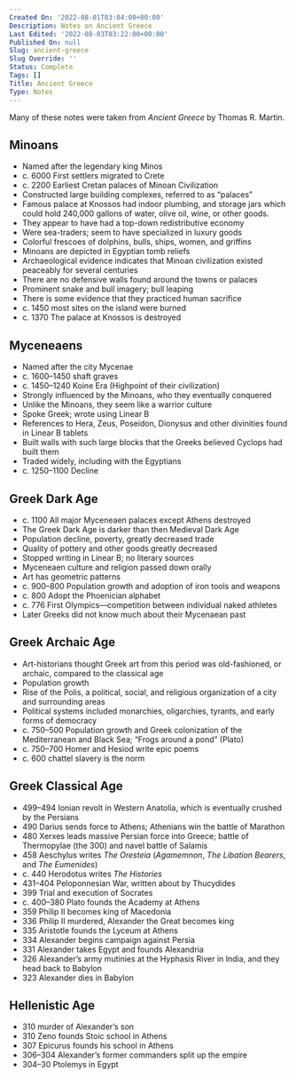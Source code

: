 ```yaml
---
Created On: '2022-08-01T03:04:00+00:00'
Description: Notes on Ancient Greece
Last Edited: '2022-08-03T03:22:00+00:00'
Published On: null
Slug: ancient-greece
Slug Override: ''
Status: Complete
Tags: []
Title: Ancient Greece
Type: Notes
---
```

<p>Many of these notes were taken from <em>Ancient Greece</em> by Thomas R. Martin.</p>
<h2>Minoans</h2>
<ul>
<li>Named after the legendary king Minos</li>
<li>c. 6000 First settlers migrated to Crete</li>
<li>c. 2200 Earliest Cretan palaces of Minoan Civilization</li>
<li>Constructed large building complexes, referred to as “palaces”</li>
<li>Famous palace at Knossos had indoor plumbing, and storage jars which could hold 240,000 gallons of water, olive oil, wine, or other goods.</li>
<li>They appear to have had a top-down redistributive economy</li>
<li>Were sea-traders; seem to have specialized in luxury goods</li>
<li>Colorful frescoes of dolphins, bulls, ships, women, and griffins</li>
<li>Minoans are depicted in Egyptian tomb reliefs</li>
<li>Archaeological evidence indicates that Minoan civilization existed peaceably for several centuries</li>
<li>There are no defensive walls found around the towns or palaces</li>
<li>Prominent snake and bull imagery; bull leaping</li>
<li>There is some evidence that they practiced human sacrifice</li>
<li>c. 1450 most sites on the island were burned</li>
<li>c. 1370 The palace at Knossos is destroyed</li>
</ul>
<h2>Myceneaens</h2>
<ul>
<li>Named after the city Mycenae</li>
<li>c. 1600–1450 shaft graves</li>
<li>c. 1450–1240 Koine Era (Highpoint of their civilization)</li>
<li>Strongly influenced by the Minoans, who they eventually conquered</li>
<li>Unlike the Minoans, they seem like a warrior culture</li>
<li>Spoke Greek; wrote using Linear B</li>
<li>References to Hera, Zeus, Poseidon, Dionysus and other divinities found in Linear B tablets</li>
<li>Built walls with such large blocks that the Greeks believed Cyclops had built them</li>
<li>Traded widely, including with the Egyptians</li>
<li>c. 1250–1100 Decline</li>
</ul>
<h2>Greek Dark Age</h2>
<ul>
<li>c. 1100 All major Myceneaen palaces except Athens destroyed</li>
<li>The Greek Dark Age is darker than then Medieval Dark Age</li>
<li>Population decline, poverty, greatly decreased trade</li>
<li>Quality of pottery and other goods greatly decreased</li>
<li>Stopped writing in Linear B; no literary sources</li>
<li>Myceneaen culture and religion passed down orally</li>
<li>Art has geometric patterns</li>
<li>c. 900–800 Population growth and adoption of iron tools and weapons</li>
<li>c. 800 Adopt the Phoenician alphabet</li>
<li>c. 776 First Olympics—competition between individual naked athletes</li>
<li>Later Greeks did not know much about their Mycenaean past</li>
</ul>
<h2>Greek Archaic Age</h2>
<ul>
<li>Art-historians thought Greek art from this period was old-fashioned, or archaic, compared to the classical age</li>
<li>Population growth</li>
<li>Rise of the Polis, a political, social, and religious organization of a city and surrounding areas</li>
<li>Political systems included monarchies, oligarchies, tyrants, and early forms of democracy</li>
<li>c. 750–500 Population growth and Greek colonization of the Mediterranean and Black Sea; “Frogs around a pond” (Plato)</li>
<li>c. 750–700 Homer and Hesiod write epic poems</li>
<li>c. 600 chattel slavery is the norm</li>
</ul>
<h2>Greek Classical Age</h2>
<ul>
<li>499–494 Ionian revolt in Western Anatolia, which is eventually crushed by the Persians</li>
<li>490 Darius sends force to Athens; Athenians win the battle of Marathon</li>
<li>480 Xerxes leads massive Persian force into Greece; battle of Thermopylae (the 300) and navel battle of Salamis</li>
<li>458 Aeschylus writes <em>The Oresteia</em> (<em>Agamemnon</em>, <em>The Libation Bearers</em>, and <em>The Eumenides</em>)</li>
<li>c. 440 Herodotus writes <em>The Histories</em></li>
<li>431–404 Peloponnesian War, written about by Thucydides</li>
<li>399 Trial and execution of Socrates</li>
<li>c. 400–380 Plato founds the Academy at Athens</li>
<li>359 Philip II becomes king of Macedonia</li>
<li>336 Philip II murdered, Alexander the Great becomes king</li>
<li>335 Aristotle founds the Lyceum at Athens</li>
<li>334 Alexander begins campaign against Persia</li>
<li>331 Alexander takes Egypt and founds Alexandria</li>
<li>326 Alexander’s army mutinies at the Hyphasis River in India, and they head back to Babylon</li>
<li>323 Alexander dies in Babylon</li>
</ul>
<h2>Hellenistic Age</h2>
<ul>
<li>310 murder of Alexander’s son</li>
<li>310 Zeno founds Stoic school in Athens</li>
<li>307 Epicurus founds his school in Athens</li>
<li>306–304 Alexander’s former commanders split up the empire</li>
<li>304–30 Ptolemys in Egypt</li>
</ul>
